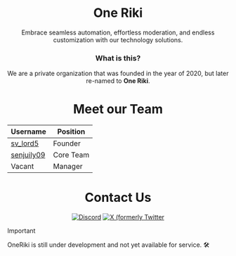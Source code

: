 <div align="center">
  <h1><strong>One Riki</strong></h1>
 <p>Embrace seamless automation, effortless moderation, and endless customization with our technology solutions.</p>
</div>

<div align="center">
  <h3><strong>What is this?</strong></h3>
 <p>We are a private organization that was founded in the year of 2020, but later re-named to <strong>One Riki</strong>.</p>
</div>

<div align="center">
  <h1><strong>Meet our Team</strong></h1>
 
Username  | Position
---    | ---
[sv_lord5](https://github.com/svlord5) | Founder
[senjuily09](https://github.com/senjuily09) | Core Team
Vacant | Manager

</div>

<div align="center">
  <h1><strong>Contact Us</strong></h1>
  
[![Discord](https://img.shields.io/badge/Discord-5865F2?style=for-the-badge&logo=discord&logoColor=white)](https://go.oneriki.tech/discord) [![X (formerly Twitter](https://img.shields.io/badge/X(formerlyTwitter)-00ACEE?style=for-the-badge&logo=x&logoColor=white)](https://go.oneriki.tech/twitter)

</div>

> [!IMPORTANT]
> OneRiki is still under development and not yet available for service. 🛠️
